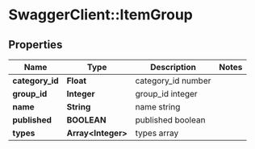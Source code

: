 # SwaggerClient::ItemGroup

## Properties
Name | Type | Description | Notes
------------ | ------------- | ------------- | -------------
**category_id** | **Float** | category_id number | 
**group_id** | **Integer** | group_id integer | 
**name** | **String** | name string | 
**published** | **BOOLEAN** | published boolean | 
**types** | **Array&lt;Integer&gt;** | types array | 



